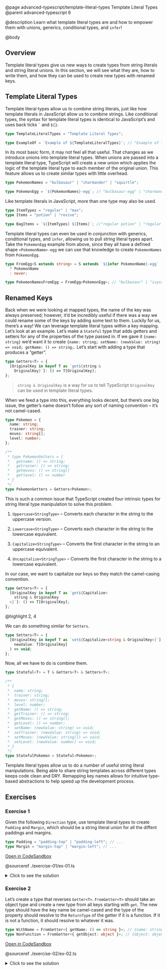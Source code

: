 @page advanced-typescript/template-literal-types Template Literal Types
@parent advanced-typescript 6

@description Learn what template literal types are and how to empower them with unions, generics, conditional types, and `infer`!

@body

## Overview

Template literal types give us new ways to create types from string literals and string literal unions. In this section, we will see what they are, how to write them, and how they can be used to create new types with renamed keys.

## Template Literal Types

Template literal types allow us to combine string literals, just like how template literals in JavaScript allow us to combine strings. Like conditional types, the syntax for template literal types is identical to JavaScript’s and uses back ticks `` ` `` and `${}`.

```ts
type TemplateLiteralTypes = "Template Literal Types";

type ExampleOf = `Example of ${TemplateLiteralTypes}`; // "Example of Template Literal Types"
```

In its most basic form, it may not feel all that useful. That changes as we introduce unions into template literal types. When unions are passed into a template literal type, TypeScript will create a new union which applies the logic of the template literal type to each member of the original union. This feature allows us to create similar types with little overhead.

```ts
type PokemonNames = "bulbasaur" | "charmander" | "squirtle";

type PokemonEgg = `${PokemonNames}-egg`; // "bulbasaur-egg" | "charmander-egg" | ...
```

Like template literals in JavaScript, more than one type may also be used.

```ts
type ItemTypes = "regular" | "max";
type Items = "potion" | "revive";

type BagItems = `${ItemTypes} ${Items}`; //"regular potion" | "regular revive" | "max potion" | "max revive"
```

Template literal types can even be used in conjunction with generics, conditional types, and `infer`, allowing us to pull string literal types apart. Take the `PokemonEgg` example from above, since they all have a defined shape `<PokemonName>-egg` we can use that knowledge to create `PokemonNames` from `PokemonEgg`.

```ts
type FromEgg<S extends string> = S extends `${infer PokemonName}-egg`
  ? PokemonName
  : never;

type PokemonNamesFromEgg = FromEgg<PokemonEgg>; // "bulbasaur" | "ivysaur" | ...
```

## Renamed Keys

Back when we were looking at mapped types, the name of the key was always preserved; however, it’d be incredibly useful if there was a way we could rename some of the keys by adding some text to them. Luckily for us, there’s a way! We can leverage template literal types within a key mapping. Let’s look at an example. Let’s make a `Stateful` type that adds getters and setters for any of the properties of the type passed in. If we gave it `{name: string}` we’d want it to create `{name: string; setName: (newValue: string) => void; getName: () => string;`. Let’s start with adding a type that produces a “getter”.

```ts
type Getters<T> = {
  [OriginalKey in keyof T as `get${string &
    OriginalKey}`]: () => T[OriginalKey];
};
```

> `string & OriginalKey` is a way for us to tell TypeScript `OriginalKey` can be used in template literal types.

When we feed a type into this, everything looks decent, but there’s one big issue, the getter’s name doesn’t follow any sort of naming convention – it’s not camel-cased.

```ts
type Pokemon = {
  name: string;
  trainer: string;
  moves: string[];
  level: number;
};

/**
 * type PokemonGetters = {
 *   getname: () => string;
 *   getrainer: () => string;
 *   getmoves: () => string[]
 *   getlevel: () => number
 * }
 */
type PokemonGetters = Getters<Pokemon>;
```

This is such a common issue that TypeScript created four intrinsic types for string literal type manipulation to solve this problem.

1. `Uppercase<StringType>` – Converts each character in the string to the uppercase version.

2. `Lowercase<StringType>` – Converts each character in the string to the lowercase equivalent.

3. `Capitalize<StringType>` – Converts the first character in the string to an uppercase equivalent.

4. `Uncapitalize<StringType>` – Converts the first character in the string to a lowercase equivalent.

In our case, we want to capitalize our keys so they match the camel-casing convention.

```ts
type Getters<T> = {
  [OriginalKey in keyof T as `get${Capitalize<
    string & OriginalKey
  >}`]: () => T[OriginalKey];
};
```
@highlight 2, 4

We can do something similar for `Setters`.

```ts
type Setters<T> = {
  [OriginalKey in keyof T as `set${Capitalize<string & OriginalKey>}`]: (
    newValue: T[OriginalKey]
  ) => void;
};
```

Now, all we have to do is combine them.

```ts
type Stateful<T> = T & Getters<T> & Setters<T>;

/**
 * {
 *  name: string;
 *  trainer: string;
 *  moves: string[];
 *  level: number;
 *  getName: () => string;
 *  getTrainer: () => string;
 *  getMoves: () => string[];
 *  getLevel: () => number;
 *  setName: (newValue: string) => void;
 *  setTrainer: (newValue: string) => void;
 *  setMoves: (newValue: string[]) => void;
 *  setLevel: (newValue: number) => void;
 * }
 */
type StatefulPokemon = Stateful<Pokemon>;
```

Template literal types allow us to do a number of useful string literal manipulations. Being able to share string templates across different types keeps code clean and DRY. Remapping key names allows for intuitive type-based abstractions to help speed up the development process.

## Exercises

### Exercise 1

Given the following `Direction` type, use template literal types to create `Padding` and `Margin`, which should be a string literal union for all the diffent paddings and margins.

```ts
type Padding = "padding-top" | "padding-left"; // ...
type Margin = "margin-top" | "margin-left"; // ...
```

<a href="https://codesandbox.io/s/72i9li?file=/06-template-literal-types-ex-01.ts">Open in CodeSandbox</a>

@sourceref ./exercise-01/ex-01.ts

<details>
<summary>Click to see the solution</summary>

@sourceref ./exercise-01/soln-01.ts
@highlight 1, 3-4

</details>

### Exercise 2

Let’s create a type that reverses `Getter<T>`. `FromGetter<T>` should take an object type and create a new type from all keys starting
with `get`. The new type should have the key name be camel-cased and the type of the property should resolve to the `ReturnType` of
the getter if it is a function. If it is not a function, it should resolve to whatever it was.

```ts
type WithName = FromGetter<{ getName: () => string }>; // {name: string;}
type NonFunction = FromGetter<{ getObject: object }>; // {object: object;}
```

<a href="https://codesandbox.io/s/iy9vq9?file=/06-template-literal-types-ex-02.ts">Open in CodeSandbox</a>

@sourceref ./exercise-02/ex-02.ts

<details>
<summary>Click to see the solution</summary>

@sourceref ./exercise-02/soln-02.ts
@highlight 1-7

</details>
